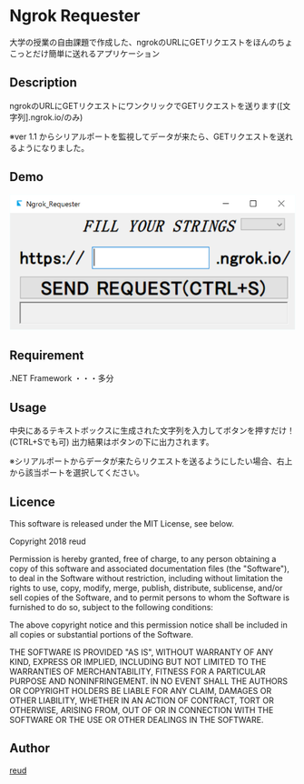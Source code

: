 Ngrok Requester
====


大学の授業の自由課題で作成した、ngrokのURLにGETリクエストをほんのちょこっとだけ簡単に送れるアプリケーション


## Description
ngrokのURLにGETリクエストにワンクリックでGETリクエストを送ります([文字列].ngrok.io/のみ)

※ver 1.1 からシリアルポートを監視してデータが来たら、GETリクエストを送れるようになりました。

## Demo
![demo画像](https://github.com/reud/Ngrok_Requester/blob/master/Requester/demo.PNG?raw=true "Demo")

## Requirement
.NET Framework ・・・多分
## Usage
中央にあるテキストボックスに生成された文字列を入力してボタンを押すだけ！(CTRL+Sでも可)
出力結果はボタンの下に出力されます。

※シリアルポートからデータが来たらリクエストを送るようにしたい場合、右上から該当ポートを選択してください。


## Licence

This software is released under the MIT License, see below.

Copyright 2018 reud

Permission is hereby granted, free of charge, to any person obtaining a copy of this software and associated documentation files (the "Software"), to deal in the Software without restriction, including without limitation the rights to use, copy, modify, merge, publish, distribute, sublicense, and/or sell copies of the Software, and to permit persons to whom the Software is furnished to do so, subject to the following conditions:

The above copyright notice and this permission notice shall be included in all copies or substantial portions of the Software.

THE SOFTWARE IS PROVIDED "AS IS", WITHOUT WARRANTY OF ANY KIND, EXPRESS OR IMPLIED, INCLUDING BUT NOT LIMITED TO THE WARRANTIES OF MERCHANTABILITY, FITNESS FOR A PARTICULAR PURPOSE AND NONINFRINGEMENT. IN NO EVENT SHALL THE AUTHORS OR COPYRIGHT HOLDERS BE LIABLE FOR ANY CLAIM, DAMAGES OR OTHER LIABILITY, WHETHER IN AN ACTION OF CONTRACT, TORT OR OTHERWISE, ARISING FROM, OUT OF OR IN CONNECTION WITH THE SOFTWARE OR THE USE OR OTHER DEALINGS IN THE SOFTWARE.

## Author
[reud](https://github.com/reud)
